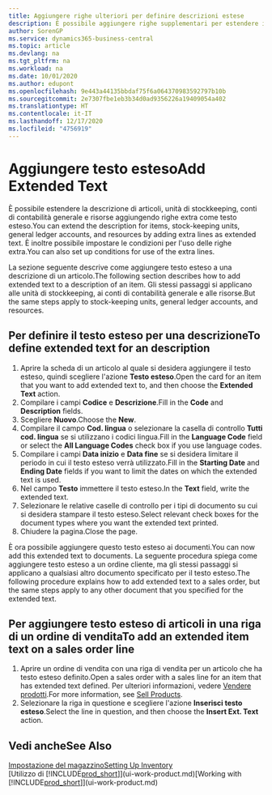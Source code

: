 ```yaml
---
title: Aggiungere righe ulteriori per definire descrizioni estese
description: È possibile aggiungere righe supplementari per estendere il testo standard che descrive un articolo, un conto C/G e altri dati.
author: SorenGP
ms.service: dynamics365-business-central
ms.topic: article
ms.devlang: na
ms.tgt_pltfrm: na
ms.workload: na
ms.date: 10/01/2020
ms.author: edupont
ms.openlocfilehash: 9e443a44135bbdaf75f6a064370983592797b10b
ms.sourcegitcommit: 2e7307fbe1eb3b34d0ad9356226a19409054a402
ms.translationtype: HT
ms.contentlocale: it-IT
ms.lasthandoff: 12/17/2020
ms.locfileid: "4756919"
---
```

# <a name="add-extended-text"></a><span data-ttu-id="6625d-103">Aggiungere testo esteso</span><span class="sxs-lookup"><span data-stu-id="6625d-103">Add Extended Text</span></span>

<span data-ttu-id="6625d-104">È possibile estendere la descrizione di articoli, unità di stockkeeping, conti di contabilità generale e risorse aggiungendo righe extra come testo esteso.</span><span class="sxs-lookup"><span data-stu-id="6625d-104">You can extend the description for items, stock-keeping units, general ledger accounts, and resources by adding extra lines as extended text.</span></span> <span data-ttu-id="6625d-105">È inoltre possibile impostare le condizioni per l'uso delle righe extra.</span><span class="sxs-lookup"><span data-stu-id="6625d-105">You can also set up conditions for use of the extra lines.</span></span>  

<span data-ttu-id="6625d-106">La sezione seguente descrive come aggiungere testo esteso a una descrizione di un articolo.</span><span class="sxs-lookup"><span data-stu-id="6625d-106">The following section describes how to add extended text to a description of an item.</span></span> <span data-ttu-id="6625d-107">Gli stessi passaggi si applicano alle unità di stockkeeping, ai conti di contabilità generale e alle risorse.</span><span class="sxs-lookup"><span data-stu-id="6625d-107">But the same steps apply to stock-keeping units, general ledger accounts, and resources.</span></span>  

## <a name="to-define-extended-text-for-an-description"></a><span data-ttu-id="6625d-108">Per definire il testo esteso per una descrizione</span><span class="sxs-lookup"><span data-stu-id="6625d-108">To define extended text for an description</span></span>

1. <span data-ttu-id="6625d-109">Aprire la scheda di un articolo al quale si desidera aggiungere il testo esteso, quindi scegliere l'azione **Testo esteso**.</span><span class="sxs-lookup"><span data-stu-id="6625d-109">Open the card for an item that you want to add extended text to, and then choose the **Extended Text** action.</span></span>
2. <span data-ttu-id="6625d-110">Compilare i campi **Codice** e **Descrizione**.</span><span class="sxs-lookup"><span data-stu-id="6625d-110">Fill in the **Code** and **Description** fields.</span></span>
3. <span data-ttu-id="6625d-111">Scegliere **Nuovo**.</span><span class="sxs-lookup"><span data-stu-id="6625d-111">Choose the **New**.</span></span>
4. <span data-ttu-id="6625d-112">Compilare il campo **Cod. lingua** o selezionare la casella di controllo **Tutti cod. lingua** se si utilizzano i codici lingua.</span><span class="sxs-lookup"><span data-stu-id="6625d-112">Fill in the **Language Code** field or select the **All Language Codes** check box if you use language codes.</span></span>
5. <span data-ttu-id="6625d-113">Compilare i campi **Data inizio** e **Data fine** se si desidera limitare il periodo in cui il testo esteso verrà utilizzato.</span><span class="sxs-lookup"><span data-stu-id="6625d-113">Fill in the **Starting Date** and **Ending Date** fields if you want to limit the dates on which the extended text is used.</span></span>
6. <span data-ttu-id="6625d-114">Nel campo **Testo** immettere il testo esteso.</span><span class="sxs-lookup"><span data-stu-id="6625d-114">In the **Text** field, write the extended text.</span></span>
7. <span data-ttu-id="6625d-115">Selezionare le relative caselle di controllo per i tipi di documento su cui si desidera stampare il testo esteso.</span><span class="sxs-lookup"><span data-stu-id="6625d-115">Select relevant check boxes for the document types where you want the extended text printed.</span></span>
8. <span data-ttu-id="6625d-116">Chiudere la pagina.</span><span class="sxs-lookup"><span data-stu-id="6625d-116">Close the page.</span></span>

<span data-ttu-id="6625d-117">È ora possibile aggiungere questo testo esteso ai documenti.</span><span class="sxs-lookup"><span data-stu-id="6625d-117">You can now add this extended text to documents.</span></span> <span data-ttu-id="6625d-118">La seguente procedura spiega come aggiungere testo esteso a un ordine cliente, ma gli stessi passaggi si applicano a qualsiasi altro documento specificato per il testo esteso.</span><span class="sxs-lookup"><span data-stu-id="6625d-118">The following procedure explains how to add extended text to a sales order, but the same steps apply to any other document that you specified for the extended text.</span></span>  

## <a name="to-add-an-extended-item-text-on-a-sales-order-line"></a><span data-ttu-id="6625d-119">Per aggiungere testo esteso di articoli in una riga di un ordine di vendita</span><span class="sxs-lookup"><span data-stu-id="6625d-119">To add an extended item text on a sales order line</span></span>

1. <span data-ttu-id="6625d-120">Aprire un ordine di vendita con una riga di vendita per un articolo che ha testo esteso definito.</span><span class="sxs-lookup"><span data-stu-id="6625d-120">Open a sales order with a sales line for an item that has extended text defined.</span></span> <span data-ttu-id="6625d-121">Per ulteriori informazioni, vedere [Vendere prodotti](sales-how-sell-products.md).</span><span class="sxs-lookup"><span data-stu-id="6625d-121">For more information, see [Sell Products](sales-how-sell-products.md).</span></span>
2. <span data-ttu-id="6625d-122">Selezionare la riga in questione e scegliere l'azione **Inserisci testo esteso**.</span><span class="sxs-lookup"><span data-stu-id="6625d-122">Select the line in question, and then choose the **Insert Ext. Text** action.</span></span>

## <a name="see-also"></a><span data-ttu-id="6625d-123">Vedi anche</span><span class="sxs-lookup"><span data-stu-id="6625d-123">See Also</span></span>

[<span data-ttu-id="6625d-124">Impostazione del magazzino</span><span class="sxs-lookup"><span data-stu-id="6625d-124">Setting Up Inventory</span></span>](inventory-setup-inventory.md)  
<span data-ttu-id="6625d-125">[Utilizzo di [!INCLUDE[prod_short](includes/prod_short.md)]](ui-work-product.md)</span><span class="sxs-lookup"><span data-stu-id="6625d-125">[Working with [!INCLUDE[prod_short](includes/prod_short.md)]](ui-work-product.md)</span></span>
